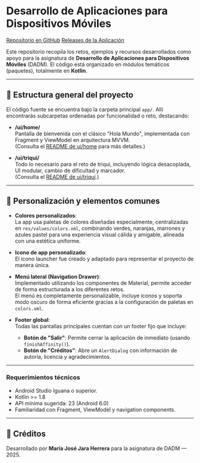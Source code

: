 # Desarrollo de Aplicaciones para Dispositivos Móviles

[Repositorio en GitHub](https://github.com/StoryChara/DADM) [Releases de la Aplicación](https://github.com/StoryChara/DADM/releases)

Este repositorio recopila los retos, ejemplos y recursos desarrollados como apoyo para la asignatura de **Desarrollo de Aplicaciones para Dispositivos Móviles** (DADM). El código está organizado en módulos temáticos (paquetes), totalmente en **Kotlin**.

---

## 📁 Estructura general del proyecto

El código fuente se encuentra bajo la carpeta principal `app/`. Allí encontrarás subcarpetas ordenadas por funcionalidad o reto, destacando:

- **/ui/home/**  
  Pantalla de bienvenida con el clásico "Hola Mundo", implementada con Fragment y ViewModel en arquitectura MVVM.  
  (Consulta el [README de ui/home](https://github.com/StoryChara/DADM/blob/main/app/src/main/java/com/example/dadm/ui/home/README.md) para más detalles.)

- **/ui/triqui/**  
  Todo lo necesario para el reto de triqui, incluyendo lógica desacoplada, UI modular, cambio de dificultad y marcador.  
  (Consulta el [README de ui/triqui](https://github.com/StoryChara/DADM/blob/main/app/src/main/java/com/example/dadm/ui/triqui/README.md).)

---

## 🎨 Personalización y elementos comunes

- **Colores personalizados**:  
  La app usa paletas de colores diseñadas especialmente, centralizadas en `res/values/colors.xml`, combinando verdes, naranjas, marrones y azules pastel para una experiencia visual cálida y amigable, alineada con una estética uniforme.

- **Icono de app personalizado**:  
  El icono launcher fue creado y adaptado para representar el proyecto de manera única.

- **Menú lateral (Navigation Drawer)**:  
  Implementado utilizando los componentes de Material, permite acceder de forma estructurada a los diferentes retos.  
  El menú es completamente personalizable, incluye iconos y soporta modo oscuro de forma eficiente gracias a la configuración de paletas en `colors.xml`.

- **Footer global**:  
  Todas las pantallas principales cuentan con un footer fijo que incluye:
  - **Botón de "Salir"**: Permite cerrar la aplicación de inmediato (usando `finishAffinity()`).
  - **Botón de "Créditos"**: Abre un `AlertDialog` con información de autoría, licencia y agradecimientos.

---

### Requerimientos técnicos

- Android Studio Iguana o superior.
- Kotlin >= 1.8
- API mínima sugerida: 23 (Android 6.0)
- Familiaridad con Fragment, ViewModel y navigation components.

---

## 🚀 Créditos

Desarrollado por **María José Jara Herrera** para la asignatura de DADM — 2025.



